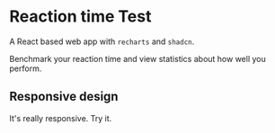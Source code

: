 # Reaction time Test

A React based web app with `recharts` and `shadcn`.

Benchmark your reaction time and view statistics about how well you perform.

## Responsive design

It's really responsive. Try it.
